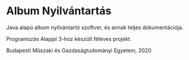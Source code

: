 # Album Nyilvántartás
Java alapú album nyilvántartó szoftver, és annak teljes dokumentációja.

Programozás Alapjai 3-hoz készült féléves projekt.

Budapesti Műszaki és Gazdaságtudományi Egyetem, 2020
